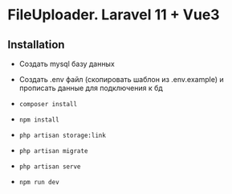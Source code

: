 # FileUploader. Laravel 11 + Vue3

## Installation
- Создать mysql базу данных
- Создать .env файл (скопировать шаблон из .env.example) и прописать данные для подключения к бд
- `composer install`
- `npm install`
- `php artisan storage:link`
- `php artisan migrate`

- `php artisan serve`
- `npm run dev`
